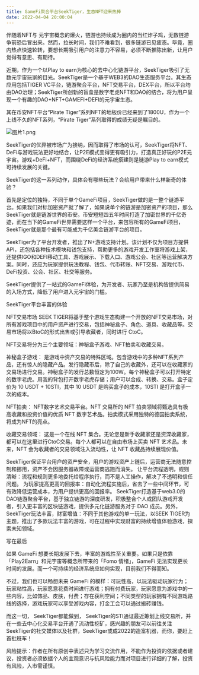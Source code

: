 ```yaml
---
title: GameFi聚合平台SeekTiger，生态NFT迎来热捧
date: 2022-04-04 20:00:04
---
```

伴随着NFT与 元宇宙概念的爆火，链游也持续成为圈内的当红炸子鸡，无数链游争前恐后冒出来。然而，拉长时间，我们不难看到，很多链游已见疲态。毕竟，圈内热点快速轮转，要想长期吸引用户的注意力不容易，必须不断推陈出新，让用户觉得有意思、有期待。



近期，作为一个以Play to earn为核心的去中心化链游平台，SeekTiger吸引了无数元宇宙玩家的目光。SeekTiger是一个基于WEB3的DAO生态服务平台。其生态应用包括TIGER VC平台，链游聚合平台，NFT交易平台，DEX平台，所以平台均由DAO治理；SeekTiger所创新的盲盒是数字老虎NFT和DAO的结合，将为用户呈现一个有趣的DAO+NFT+GAMEFI+DEFI的元宇宙生态。



其在币安NFT平台“Pirate Tiger”系列NFT的地板价已经来到了1800U，作为一个上线不久的NFT系列，“Pirate Tiger”系列取得的成绩无疑是瞩目的。


![图片1.png](https://smartsignature-img.oss-cn-hongkong.aliyuncs.com/article/2022/04/04/d37f936c12115d9608c1cd4196cbe7fc.png)


SeekTiger的优异被市场广为接纳，因而取得了市场的认可，SeekTiger将NFT、DeFi与游戏玩法更好地结合，让P2E模式变得更有吸引力，打造真正好玩的P2E元宇宙。游戏+DeFi+NFT，而围绕DeFi的经济系统搭建则是链游Play to earn模式可持续发展的关键。



SeekTiger的这一系列动作，具体会有哪些玩法？会给用户带来什么样新奇的体验？



首先是定位的独特，不同于单个GameFi项目，SeekTiger做的是一整个链游平台。如果我们对标加密资产就了解了，如果说单个的链游是加密资产的项目，那么SeekTiger就是链游世界的币安。币安短短四五年时间打造了加密世界的千亿奇迹，而在当下的GameFi世界需要这样一个平台，来包容所有的GameFi项目，SeekTiger就是那个最有可能成为千亿美金链游平台的项目。



SeekTiger为了平台开发者，推出了N+游戏支持计划。该计划不仅为项目方提供API，还包括各种技术模块和钱包支持，帮助更多的游戏开发工作室将游戏上架，还提供IGO和DEFI移动工具、游戏展示、下载入口、游戏公会、社区等运营解决方案。同时，还应为玩家提供玩法教程、钱包、代币转账、NFT交易、游戏代币、DeFi投资、公会、社区、社交等服务。



SeekTiger提供了一站式的GameFi体验，为开发者、玩家乃至是机构皆提供简易的入场方式，降低了用户进入元宇宙的门槛。





SeekTiger平台丰富的体验

NFT交易市场 SEEK TIGER将基于整个游戏生态构建一个开放的NFT交易市场，对所有游戏项目中的用户资产进行交易，包括神秘盒子、角色、道具、收藏品等。交易市场将以BtoC的形式出售或引导收藏者，同时进行 CtoC。 

NFT交易将分为三个主要领域：神秘盒子游戏、NFT拍卖和收藏交易。 

神秘盒子游戏： 是游戏中资产交易的特殊区域。包含游戏中的多种NFT系列产品，还有惊人的隐藏产品。发行隐藏币后，除了自己的收藏外，还可以在收藏家的交易场进行交易。神秘盒子的发行总数恒定为100W。每个神秘盒子可以打开特定的数字老虎。用我的背包打开数字老虎存储；用户可以合成、转换、交易。盒子定价为 10 USDT + 10STI，其中 10 USDT 是购买盒子的成本，10STI 是打开盒子一次的成本。

NFT拍卖： NFT数字艺术交易平台。NFT 交易所的 NFT 拍卖领域将甄选具有极高收藏和投资价值的优质 NFT 数字艺术品。拍卖模式采用独特的德国拍卖系统，将成为NFT的亮点。 

收藏交易领域： 这是一个在线 NFT 集合。无论您是新手收藏家还是资深收藏家，都可以在这里进行CtoC交易。每个人都可以在自由市场上买卖 NFT 艺术品。未来，NFT 会为收藏者的交易领域注入流动性，让 NFT 收藏品持续展现价值。

SeekTiger保证平台用户的资产安全，用户的游戏资产上链后，运营商无法随意控制和挪用，资产不会因服务器故障或运营商逃跑而消失。 让平台流程透明，规则清晰：流程和规则更多地委托给程序执行，而不是人工操作，解决了不透明和信任问题。 为玩家提高更高的回报率：自动化流程实施后，省去了一些中间环节，可有效降低运营成本，为用户提供更高的回报率。 SeekTiger打造基于web3.0的DAO链游聚合平台，基于独立链游的深度研发，积极整合个人或团队游戏开发者，引入更丰富的区块链游戏，提供多元化链游服务对于 DAO 成员。另外，  SeekTiger玩法丰富，财富增值：不同于其他游戏的单一玩法，以SEEK TIGER为主题，推出了多款玩法丰富的游戏，可在过程中实现财富的持续增值体验游戏，探索未知领域。 



写在最后

如果 GameFi 想要长期发展下去，丰富的游戏性至关重要。如果只是依靠「Play2Earn」和元宇宙等概念所带来的「Fomo 情绪」，GameFi 无法实现更长时间的发展。而一个可持续的经济系统应如何实现，目前我们不得而知。

不过，我们也可以畅想未来 GameFi 的模样：可玩性高，以玩法驱动玩家行为；玩家粘性高，玩家愿意花费时间进行游戏；拥有付费玩家，玩家愿意为游戏中的一些内容，比如饰品、皮肤，付费；存在获利空间；不同类型的玩家拥有不同游戏路线的选择，游戏玩家可以享受游戏内容，打金工会可以通过搬砖赚钱。

而这一切， SeekTiger都能做到， SeekTiger的STI通证最近筹划上线交易所，并在一些去中心化交易平台开通了流动性挖矿，感兴趣的朋友可以前往关注SeekTiger的社交媒体以及社群，SeekTiger或成2022的造富机器，而你，要赶上首批班车！



风险提示：作者在所有原创中表述只为学习交流作用，不能作为投资的依据或者建议，投资者必须依据个人的主观意识与抗风险能力而对项目进行详细的了解，投资有风险，入市需谨慎。


